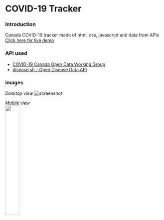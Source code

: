 # COVID-19 Tracker

### Introduction
Canada COVID-19 tracker made of html, css, javascript and data from APIs <br>
[Click here for live demo](https://hosukey.github.io/covid19-tracker/)

### API used
- [COVID-19 Canada Open Data Working Group](https://opencovid.ca/)<br>
- [disease.sh - Open Disease Data API](https://disease.sh/)<br>


### images
*Desktop view*
![screenshot](https://github.com/hosukey/covid19_tracker/blob/main/images/desktop.png)

*Mobile view* <br>
<img src="https://github.com/hosukey/covid19_tracker/blob/main/images/mobile.png" width = "30%">
